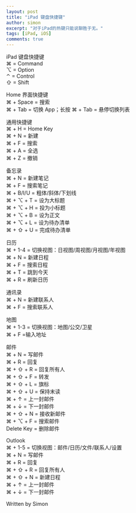 ```yaml
---
layout: post
title: "iPad 键盘快捷键"
author: simon
excerpt: "对于iPad的热键只能说聊胜于无。"
tags: [iPad, iOS]
comments: true
---
```

iPad 键盘快捷键   
⌘ = Command   
⌥ = Option    
⌃ = Control   
⇧ = Shift   

Home 界面快捷键   
⌘ + Space = 搜索   
⌘ + Tab = 切换 App；长按 ⌘ + Tab = 悬停切换列表   


通用快捷键   
⌘ + H = Home Key   
⌘ + N = 新建   
⌘ + F = 搜索   
⌘ + A = 全选   
⌘ + Z = 撤销   

备忘录   
⌘ + N = 新建笔记   
⌘ + F = 搜索笔记   
⌘ + B/I/U = 粗体/斜体/下划线   
⌘ + ⌥ + T = 设为大标题   
⌘ + ⌥ + H = 投为小标题   
⌘ + ⌥ + B = 设为正文   
⌘ + ⌥ + L = 设为待办清单   
⌘ + ⇧ + U = 完成待办清单   

日历   
⌘ + 1-4 = 切换视图：日视图/周视图/月视图/年视图   
⌘ + N = 新建日程   
⌘ + F = 搜索日程   
⌘ + T = 跳到今天   
⌘ + R = 刷新日历   

通讯录   
⌘ + N = 新建联系人   
⌘ + F = 搜索联系人   

地图   
⌘ + 1-3 = 切换视图：地图/公交/卫星   
⌘ +  F =输入地址   

邮件   
⌘ + N = 写邮件   
⌘ + R = 回复   
⌘ + ⇧ + R = 回复所有人   
⌘ + ⇧ + F = 转发   
⌘ + ⇧ + L = 旗标   
⌘ + ⇧ + U = 保持末读   
⌘ + ↑ = 上一封邮件   
⌘ + ↓ = 下一封邮件   
⌘ + ⇧ + N = 接收新邮件   
⌘ + ⌥ + F = 搜索邮件   
Delete Key = 删除邮件

Outlook   
⌘ + 1-5 = 切换视图：邮件/日历/文件/联系人/设置   
⌘ + N = 写邮件   
⌘ + R = 回复   
⌘ + ⇧ + R = 回复所有人   
⌘ + ⇧ + N = 新建日程   
⌘ + ↑ = 上一封邮件   
⌘ + ↓ = 下一封邮件   

Written by Simon
